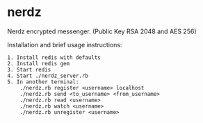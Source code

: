 nerdz
=====

Nerdz encrypted messenger. (Public Key RSA 2048 and AES 256)

Installation and brief usage instructions:

	1. Install redis with defaults
	2. Install redis gem
	3. Start redis
	4. Start ./nerdz_server.rb
	5. In another terminal: 
		./nerdz.rb register <username> localhost
		./nerdz.rb send <to_username> <from_username>
		./nerdz.rb read <username>
		./nerdz.rb watch <username>
		./nerdz.rb unregister <username>



	
